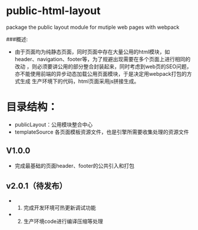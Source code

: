 
# public-html-layout
package the public layout module for mutiple web pages with webpack


###概述:
- 由于页面均为纯静态页面，同时页面中存在大量公用的html模块，如header、navigation、footer等，为了规避出现需要在多个页面上进行相同的改动
，则必须要讲公用的部分整合封装起来，同时考虑到web页的SEO问题，亦不能使用前端的异步动态加载公用页面模块，于是决定用webpack打包的方式生成
生产环境下的代码，html页面采用js拼接生成。

# 目录结构：
- publicLayout：公用模块整合中心
- templateSource 各页面模板资源文件，也是引擎所需要收集处理的资源文件



## V1.0.0
- 完成最基础的页面header、footer的公共引入和打包


## v2.0.1（待发布）
- 1. 完成开发环境可热更新调试功能
- 2. 生产环境code进行编译压缩等处理



